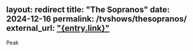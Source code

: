 layout: redirect
title: "The Sopranos"
date: 2024-12-16
permalink: /tvshows/thesopranos/
external_url: ["{entry.link}"](https://app.tvtime.com/series/75299)
---
Peak
